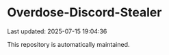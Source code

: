 # Overdose-Discord-Stealer

Last updated: 2025-07-15 19:04:36

This repository is automatically maintained.
